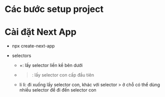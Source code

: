 # Các bước setup project

# Cài đặt Next App

- npx create-next-app

- selectors
  - +: lấy selector liền kề bên dưới
  - > : lấy selector con cấp đầu tiên
  - li li: đi xuống lấy selector con, khác với selector > ở chỗ có thể dùng nhiều selector để đi đến selector con
